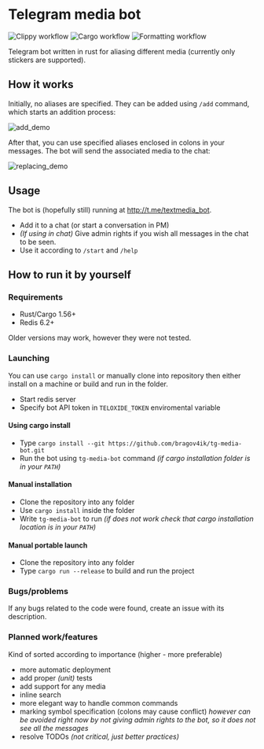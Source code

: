 # Telegram media bot
![Clippy workflow](https://github.com/bragov4ik/tg-media-bot/actions/workflows/clippy_check.yml/badge.svg)
![Cargo workflow](https://github.com/bragov4ik/tg-media-bot/actions/workflows/cargo_check.yml/badge.svg)
![Formatting workflow](https://github.com/bragov4ik/tg-media-bot/actions/workflows/formatting.yml/badge.svg)

Telegram bot written in rust for aliasing different media (currently only stickers are supported). 

## How it works

Initially, no aliases are specified. They can be added using `/add` command, which starts an addition process:

![add_demo](https://user-images.githubusercontent.com/8144358/149161070-f11f947b-44a2-4c2e-b48f-ab291ba818e5.gif)

After that, you can use specified aliases enclosed in colons in your messages. The bot will send the associated media to the chat:

![replacing_demo](https://user-images.githubusercontent.com/8144358/149163920-cac6a7cc-8379-4b55-a172-b6a78270edac.gif)

## Usage

The bot is (hopefully still) running at http://t.me/textmedia_bot. 
* Add it to a chat (or start a conversation in PM)
* *(If using in chat)* Give admin rights if you wish all messages in the chat to be seen.
* Use it according to `/start` and `/help`

## How to run it by yourself

### Requirements
* Rust/Cargo 1.56+
* Redis 6.2+

Older versions may work, however they were not tested.

### Launching
You can use `cargo install` or manually clone into repository then either install on a machine or build and run in the folder.

* Start redis server
* Specify bot API token in `TELOXIDE_TOKEN` enviromental variable

#### Using cargo install
* Type `cargo install --git https://github.com/bragov4ik/tg-media-bot.git`
* Run the bot using `tg-media-bot` command *(if cargo installation folder is in your `PATH`)*
#### Manual installation
* Clone the repository into any folder
* Use `cargo install` inside the folder
* Write `tg-media-bot` to run *(if does not work check that cargo installation location is in your `PATH`)*
#### Manual portable launch
* Clone the repository into any folder
* Type `cargo run --release` to build and run the project

### Bugs/problems
If any bugs related to the code were found, create an issue with its description.

### Planned work/features
Kind of sorted according to importance (higher - more preferable)
* more automatic deployment
* add proper *(unit)* tests
* add support for any media
* inline search
* more elegant way to handle common commands
* marking symbol specification (colons may cause conflict) *however can be avoided right now by not giving admin rights to the bot, so it does not see all the messages*
* resolve TODOs *(not critical, just better practices)*
